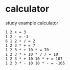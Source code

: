 # calculator
study example calculator

```
1 2 + = 3 
1 2 - = -1 
6 1 2 + / = 2 
1 2 3 * + = 7 
1 2 3 * + 10 * = 70 
1 2 3 * + 10 * 7 / = 10 
1 2 3 * + 10 10 * + = 107 
1 2 3 * - 10 10 * - = -105 
```
